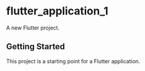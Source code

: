 # flutter_application_1

A new Flutter project.

## Getting Started

This project is a starting point for a Flutter application.
